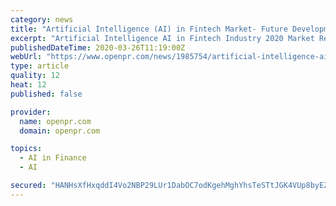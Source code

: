 ```yaml
---
category: news
title: "Artificial Intelligence (AI) in Fintech Market- Future Developments, Trends, Share, Size and Manufacturers Analysis"
excerpt: "Artificial Intelligence AI in Fintech Industry 2020 Market Research Report A new report added by DeepResearchReports com to its research database Artificial Intelligence in Medicine Market is segmented by Regions Countries All the key market aspects that influence the Artificial"
publishedDateTime: 2020-03-26T11:19:00Z
webUrl: "https://www.openpr.com/news/1985754/artificial-intelligence-ai-in-fintech-market-future"
type: article
quality: 12
heat: 12
published: false

provider:
  name: openpr.com
  domain: openpr.com

topics:
  - AI in Finance
  - AI

secured: "HANHsXfHxqddI4Vo2NBP29LUr1DabOC7odKgehMghYhsTeSTtJGK4VUp8byEZI9FBODvEIlVUhj8do77b1/aKQeKhKDj2SDZFdrxRhMn9Omc1Hv8fMFebV/NCvl7y4xzzYiZhXU6TnqluPrywesX6kqj8I1Vt//JvtutcA1zHxT+uEmPCNbukxN3v2fCog3xvecHei+O7RcJ5KN0DxmBSNRYlBiTBvmAc8DfurHtoPCz3ldL2XWwdc82RzVtintp/kv8WY0H8l+5lNNkkoJ4N5o6wYA9KEotbiYIfd9kSfqFpwzimMfV3uW/w/RUBadB;pUZzEVzsEK8qZT0SlLPONA=="
---
```


